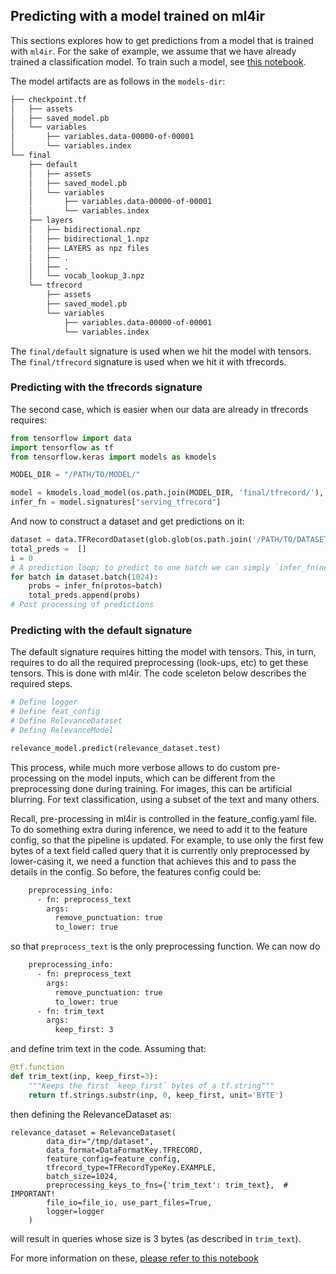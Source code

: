 ## Predicting with a model trained on ml4ir

This sections explores how to get predictions from a model that is trained with `ml4ir`.
For the sake of example, we assume that we have already trained a classification model. To train such a model, see [this notebook](https://github.com/salesforce/ml4ir/blob/master/python/notebooks/EntityPredictionDemo.ipynb).

The model artifacts are as follows in the `models-dir`:
```bash
├── checkpoint.tf
│   ├── assets
│   ├── saved_model.pb
│   └── variables
│       ├── variables.data-00000-of-00001
│       └── variables.index
└── final
    ├── default
    │   ├── assets
    │   ├── saved_model.pb
    │   └── variables
    │       ├── variables.data-00000-of-00001
    │       └── variables.index
    ├── layers
    │   ├── bidirectional.npz
    │   ├── bidirectional_1.npz
    │   ├── LAYERS as npz files
    │   ├── .
    │   ├── .
    │   └── vocab_lookup_3.npz
    └── tfrecord
        ├── assets
        ├── saved_model.pb
        └── variables
            ├── variables.data-00000-of-00001
            └── variables.index
```
The `final/default` signature is used when we hit the model with tensors.
The `final/tfrecord` signature is used when we hit it with tfrecords.

### Predicting with the tfrecords signature
The second case, which is easier when our data are already in tfrecords requires:
```python
from tensorflow import data
import tensorflow as tf
from tensorflow.keras import models as kmodels

MODEL_DIR = "/PATH/TO/MODEL/"

model = kmodels.load_model(os.path.join(MODEL_DIR, 'final/tfrecord/'), compile=False)
infer_fn = model.signatures["serving_tfrecord"]
```
And now to construct a dataset and get predictions on it:
```python
dataset = data.TFRecordDataset(glob.glob(os.path.join('/PATH/TO/DATASET', "part*")))
total_preds =  []
i = 0
# A prediction loop; to predict to one batch we can simply `infer_fn(next(iter(dataset)))`
for batch in dataset.batch(1024):
    probs = infer_fn(protos=batch)
    total_preds.append(probs)
# Post processing of predictions
```

### Predicting with the default signature
The default signature requires hitting the model with tensors. This, in turn, requires to
do all the required preprocessing (look-ups, etc) to get these tensors.
This is done with ml4ir. The code sceleton below describes the required steps.

```python
# Define logger
# Define feat_config
# Define RelevanceDataset
# Defing RelevanceModel

relevance_model.predict(relevance_dataset.test)
```

This process, while much more verbose allows to do custom pre-processing on the model
inputs, which can be different from the preprocessing done during training.
For images, this can be artificial blurring. For text classification, using a subset of the
text and many others.

Recall, pre-processing in ml4ir is controlled in the feature_config.yaml file.
To do something extra during inference, we need to add it to the feature config, so that the
pipeline is updated.
For example, to use only the first few bytes of a text field called query that it is currently
only preprocessed by lower-casing it, we need a function that achieves this and to pass the details
in the config.
So before, the features config could be:
```bash
    preprocessing_info:
      - fn: preprocess_text
        args:
          remove_punctuation: true
          to_lower: true
```
so that `preprocess_text` is the only preprocessing function. We can now do
```bash
    preprocessing_info:
      - fn: preprocess_text
        args:
          remove_punctuation: true
          to_lower: true
      - fn: trim_text
        args:
          keep_first: 3
```
and define trim text in the code.
Assuming that:
```python
@tf.function
def trim_text(inp, keep_first=3):
    """Keeps the first `keep_first` bytes of a tf.string"""
    return tf.strings.substr(inp, 0, keep_first, unit='BYTE')
```
then defining the RelevanceDataset as:
```
relevance_dataset = RelevanceDataset(
        data_dir="/tmp/dataset",
        data_format=DataFormatKey.TFRECORD,
        feature_config=feature_config,
        tfrecord_type=TFRecordTypeKey.EXAMPLE,
        batch_size=1024,
        preprocessing_keys_to_fns={'trim_text': trim_text},  # IMPORTANT!
        file_io=file_io, use_part_files=True,
        logger=logger
    )
```
will result in queries whose size is 3 bytes (as described in `trim_text`).

For more information on these, [please refer to this notebook](https://github.com/salesforce/ml4ir/blob/master/python/notebooks/predicting_with_ml4ir.ipynb)
